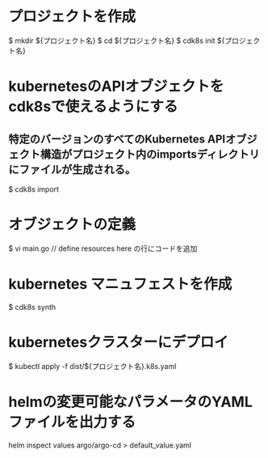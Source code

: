 # プロジェクトを作成
$ mkdir ${プロジェクト名}
$ cd ${プロジェクト名}
$ cdk8s init ${プロジェクト名}

# kubernetesのAPIオブジェクトをcdk8sで使えるようにする
## 特定のバージョンのすべてのKubernetes APIオブジェクト構造がプロジェクト内のimportsディレクトリにファイルが生成される。
$ cdk8s import

# オブジェクトの定義
$ vi main.go
// define resources here
の行にコードを追加

# kubernetes マニュフェストを作成
$ cdk8s synth

# kubernetesクラスターにデプロイ
$ kubectl apply -f dist/${プロジェクト名}.k8s.yaml

# helmの変更可能なパラメータのYAMLファイルを出力する
helm inspect values argo/argo-cd > default_value.yaml
